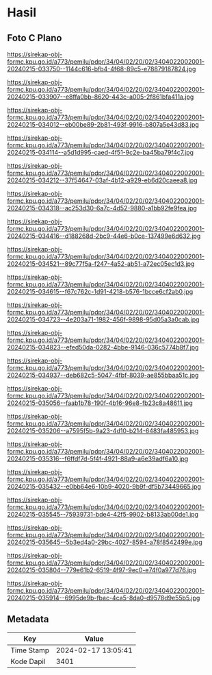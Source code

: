 # Hasil

## Foto C Plano

https://sirekap-obj-formc.kpu.go.id/a773/pemilu/pdpr/34/04/02/20/02/3404022002001-20240215-033750--1144c616-bfb4-4f68-89c5-e78879187824.jpg

https://sirekap-obj-formc.kpu.go.id/a773/pemilu/pdpr/34/04/02/20/02/3404022002001-20240215-033907--e8ffa0bb-8620-443c-a005-2f861bfa411a.jpg

https://sirekap-obj-formc.kpu.go.id/a773/pemilu/pdpr/34/04/02/20/02/3404022002001-20240215-034012--eb00be89-2b81-493f-9916-b807a5e43d83.jpg

https://sirekap-obj-formc.kpu.go.id/a773/pemilu/pdpr/34/04/02/20/02/3404022002001-20240215-034114--a5d1d995-caed-4f51-9c2e-ba45ba79f4c7.jpg

https://sirekap-obj-formc.kpu.go.id/a773/pemilu/pdpr/34/04/02/20/02/3404022002001-20240215-034212--37f54647-03af-4b12-a929-eb6d20caeea8.jpg

https://sirekap-obj-formc.kpu.go.id/a773/pemilu/pdpr/34/04/02/20/02/3404022002001-20240215-034318--ac253d30-6a7c-4d52-9880-a1bb92fe9fea.jpg

https://sirekap-obj-formc.kpu.go.id/a773/pemilu/pdpr/34/04/02/20/02/3404022002001-20240215-034416--d188268d-2bc9-44e6-b0ce-137499e6d632.jpg

https://sirekap-obj-formc.kpu.go.id/a773/pemilu/pdpr/34/04/02/20/02/3404022002001-20240215-034521--89c77f5a-f247-4a52-ab51-a72ec05ec1d3.jpg

https://sirekap-obj-formc.kpu.go.id/a773/pemilu/pdpr/34/04/02/20/02/3404022002001-20240215-034615--f67c762c-1d91-4218-b576-1bcce6cf2ab0.jpg

https://sirekap-obj-formc.kpu.go.id/a773/pemilu/pdpr/34/04/02/20/02/3404022002001-20240215-034723--4e203a71-1982-456f-9898-95d05a3a0cab.jpg

https://sirekap-obj-formc.kpu.go.id/a773/pemilu/pdpr/34/04/02/20/02/3404022002001-20240215-034823--efed50da-0282-4bbe-9146-036c5774b8f7.jpg

https://sirekap-obj-formc.kpu.go.id/a773/pemilu/pdpr/34/04/02/20/02/3404022002001-20240215-034937--deb682c5-5047-4fbf-8039-ae855bbaa51c.jpg

https://sirekap-obj-formc.kpu.go.id/a773/pemilu/pdpr/34/04/02/20/02/3404022002001-20240215-035056--faab1b78-190f-4b16-96e8-fb23c8a48611.jpg

https://sirekap-obj-formc.kpu.go.id/a773/pemilu/pdpr/34/04/02/20/02/3404022002001-20240215-035206--a7595f5b-9a23-4d10-b214-6483fa485953.jpg

https://sirekap-obj-formc.kpu.go.id/a773/pemilu/pdpr/34/04/02/20/02/3404022002001-20240215-035316--f6ffdf7d-5f4f-4921-88a9-a6e39adf6a10.jpg

https://sirekap-obj-formc.kpu.go.id/a773/pemilu/pdpr/34/04/02/20/02/3404022002001-20240215-035432--e0bb64e6-10b9-4020-9b9f-df5b73449665.jpg

https://sirekap-obj-formc.kpu.go.id/a773/pemilu/pdpr/34/04/02/20/02/3404022002001-20240215-035545--75939731-bde4-42f5-9902-b8133ab00de1.jpg

https://sirekap-obj-formc.kpu.go.id/a773/pemilu/pdpr/34/04/02/20/02/3404022002001-20240215-035645--5b3ed4a0-29bc-4027-8594-a78f8542499e.jpg

https://sirekap-obj-formc.kpu.go.id/a773/pemilu/pdpr/34/04/02/20/02/3404022002001-20240215-035804--779e61b2-6519-4f97-9ec0-e74f0a977d76.jpg

https://sirekap-obj-formc.kpu.go.id/a773/pemilu/pdpr/34/04/02/20/02/3404022002001-20240215-035914--6995de9b-fbac-4ca5-8da0-d9578d9e55b5.jpg


## Metadata

| Key        | Value               |
| ---------- | ------------------- |
| Time Stamp | 2024-02-17 13:05:41 |
| Kode Dapil | 3401                |



